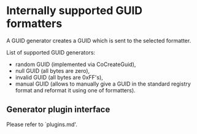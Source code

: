 Internally supported GUID formatters
=====================================

A GUID generator creates a GUID which is sent to the selected formatter.

List of supported GUID generators:
- random GUID (implemented via CoCreateGuid),
- null GUID (all bytes are zero),
- invalid GUID (all bytes are 0xFF's),
- manual GUID (allows to manually give a GUID in the standard registry format and reformat it using one of formatters).

Generator plugin interface
----------------------------

Please refer to `plugins.md'.
